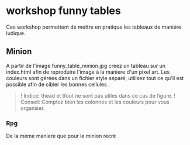 # workshop funny tables
Ces workshop permettent de mettre en pratique les tableaux de maniére ludique.

## Minion
A partir de l'image funny_table_minion.jpg créez un tableau sur un index.html afin de reproduire l'image à la maniere d'un pixel art.
Les couleurs sont gérées dans un fichier style séparé, utilisez tout ce qu'il est possible afin de cibler les bonnes cellules .

>! Indice: thead et tfoot ne sont pas utiles dans ce cas de figure.
>! Conseil: Comptez bien les colonnes et les couleurs pour vous organiser.

### Rpg
De la méme maniere que pour le minion recré 
